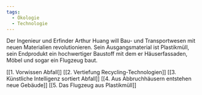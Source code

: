 ```yaml
---
tags:
  - Ökologie
  - Technologie
---
```

Der Ingenieur und Erfinder Arthur Huang will Bau- und Transportwesen mit neuen Materialien revolutionieren. Sein Ausgangsmaterial ist Plastikmüll, sein Endprodukt ein hochwertiger Baustoff mit dem er Häuserfassaden, Möbel und sogar ein Flugzeug baut. 

[[1. Vorwissen Abfall]]
[[2. Vertiefung Recycling-Technologien]]
[[3. Künstliche Intelligenz sortiert Abfall]]
[[4. Aus Abbruchhäusern entstehen neue Gebäude]]
[[5. Das Flugzeug aus Plastikmüll]]
